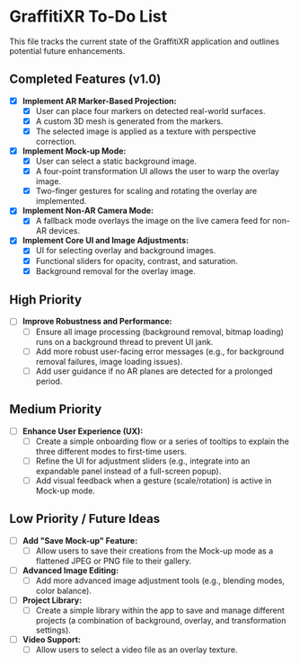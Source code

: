 # GraffitiXR To-Do List

This file tracks the current state of the GraffitiXR application and outlines potential future enhancements.

## Completed Features (v1.0)
- [x] **Implement AR Marker-Based Projection:**
    - [x] User can place four markers on detected real-world surfaces.
    - [x] A custom 3D mesh is generated from the markers.
    - [x] The selected image is applied as a texture with perspective correction.
- [x] **Implement Mock-up Mode:**
    - [x] User can select a static background image.
    - [x] A four-point transformation UI allows the user to warp the overlay image.
    - [x] Two-finger gestures for scaling and rotating the overlay are implemented.
- [x] **Implement Non-AR Camera Mode:**
    - [x] A fallback mode overlays the image on the live camera feed for non-AR devices.
- [x] **Implement Core UI and Image Adjustments:**
    - [x] UI for selecting overlay and background images.
    - [x] Functional sliders for opacity, contrast, and saturation.
    - [x] Background removal for the overlay image.

## High Priority
- [ ] **Improve Robustness and Performance:**
    - [ ] Ensure all image processing (background removal, bitmap loading) runs on a background thread to prevent UI jank.
    - [ ] Add more robust user-facing error messages (e.g., for background removal failures, image loading issues).
    - [ ] Add user guidance if no AR planes are detected for a prolonged period.

## Medium Priority
- [ ] **Enhance User Experience (UX):**
    - [ ] Create a simple onboarding flow or a series of tooltips to explain the three different modes to first-time users.
    - [ ] Refine the UI for adjustment sliders (e.g., integrate into an expandable panel instead of a full-screen popup).
    - [ ] Add visual feedback when a gesture (scale/rotation) is active in Mock-up mode.

## Low Priority / Future Ideas
- [ ] **Add "Save Mock-up" Feature:**
    - [ ] Allow users to save their creations from the Mock-up mode as a flattened JPEG or PNG file to their gallery.
- [ ] **Advanced Image Editing:**
    - [ ] Add more advanced image adjustment tools (e.g., blending modes, color balance).
- [ ] **Project Library:**
    - [ ] Create a simple library within the app to save and manage different projects (a combination of background, overlay, and transformation settings).
- [ ] **Video Support:**
    - [ ] Allow users to select a video file as an overlay texture.